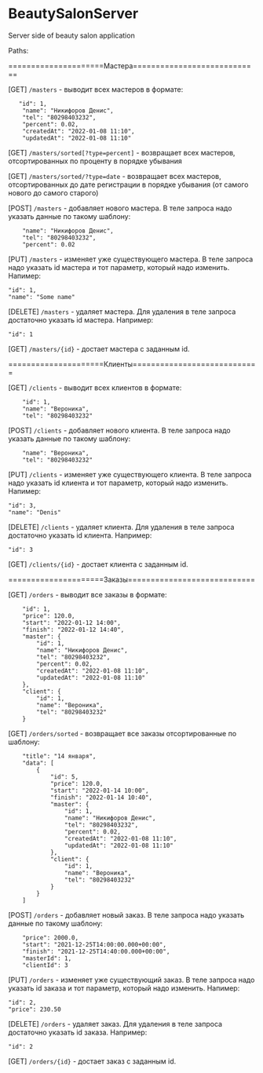 # BeautySalonServer
Server side of beauty salon application

Paths:

=====================Мастера============================

[GET] ```/masters``` - выводит всех мастеров в формате:

       "id": 1,
        "name": "Никифоров Денис",
        "tel": "80298403232",
        "percent": 0.02,
        "createdAt": "2022-01-08 11:10",
        "updatedAt": "2022-01-08 11:10"
        
[GET] ```/masters/sorted[?type=percent]``` - возвращает всех мастеров, отсортированных по проценту в порядке убывания

[GET] ```/masters/sorted/?type=date``` - возвращает всех мастеров, отсортированных до дате регистрации в порядке убывания (от самого нового до самого старого)
 
        
[POST] ```/masters``` - добавляет нового мастера. В теле запроса надо указать данные по такому шаблону:

        "name": "Никифоров Денис",
        "tel": "80298403232",
        "percent": 0.02
     
[PUT] ```/masters``` - изменяет уже существующего мастера. В теле запроса надо указать id мастера и тот параметр, который надо изменить. Напимер:


    "id": 1,
    "name": "Some name"


[DELETE] ```/masters``` - удаляет мастера. Для удаления в теле запроса достаточно указать id мастера. Например:


    "id": 1


[GET] ```/masters/{id}``` - достает мастера с заданным id.

=====================Клиенты============================

[GET] ```/clients``` - выводит всех клиентов в формате:

        "id": 1,
        "name": "Вероника",
        "tel": "80298403232"

        
[POST] ```/clients``` - добавляет нового клиента. В теле запроса надо указать данные по такому шаблону:

        "name": "Вероника",
        "tel": "80298403232"
     
[PUT] ```/clients``` - изменяет уже существующего клиента. В теле запроса надо указать id клиента и тот параметр, который надо изменить. Напимер:


    "id": 3,
    "name": "Denis"


[DELETE] ```/clients``` - удаляет клиента. Для удаления в теле запроса достаточно указать id клиента. Например:


    "id": 3


[GET] ```/clients/{id}``` - достает клиента с заданным id.


=====================Заказы============================

 [GET] ```/orders``` - выводит все заказы в формате:

        "id": 1,
        "price": 120.0,
        "start": "2022-01-12 14:00",
        "finish": "2022-01-12 14:40",
        "master": {
            "id": 1,
            "name": "Никифоров Денис",
            "tel": "80298403232",
            "percent": 0.02,
            "createdAt": "2022-01-08 11:10",
            "updatedAt": "2022-01-08 11:10"
        },
        "client": {
            "id": 1,
            "name": "Вероника",
            "tel": "80298403232"
        }

[GET] ```/orders/sorted``` - возвращает все заказы отсортированные по шаблону:

        "title": "14 января",
        "data": [
            {
                "id": 5,
                "price": 120.0,
                "start": "2022-01-14 10:00",
                "finish": "2022-01-14 10:40",
                "master": {
                    "id": 1,
                    "name": "Никифоров Денис",
                    "tel": "80298403232",
                    "percent": 0.02,
                    "createdAt": "2022-01-08 11:10",
                    "updatedAt": "2022-01-08 11:10"
                },
                "client": {
                    "id": 1,
                    "name": "Вероника",
                    "tel": "80298403232"
                }
            }
        ]

[POST] ```/orders``` - добавляет новый заказ. В теле запроса надо указать данные по такому шаблону:

        "price": 2000.0,
        "start": "2021-12-25T14:00:00.000+00:00",
        "finish": "2021-12-25T14:40:00.000+00:00",
        "masterId": 1,
        "clientId": 3
     
[PUT] ```/orders``` - изменяет уже существующий заказ. В теле запроса надо указать id заказа и тот параметр, который надо изменить. Напимер:


    "id": 2,
    "price": 230.50


[DELETE] ```/orders``` - удаляет заказ. Для удаления в теле запроса достаточно указать id заказа. Например:


    "id": 2


[GET] ```/orders/{id}``` - достает заказ с заданным id.
